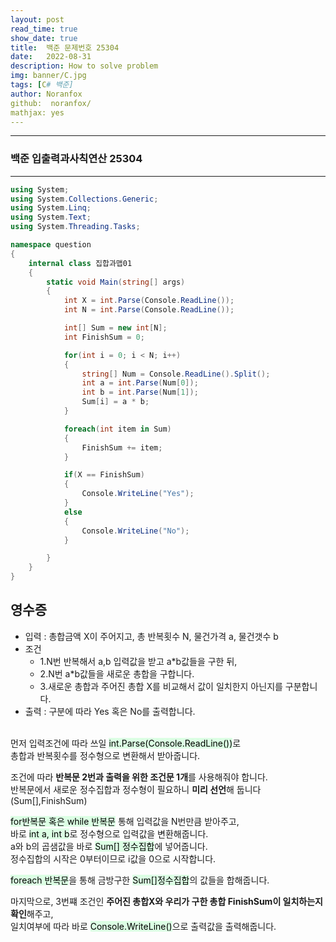 ```yaml
---
layout: post
read_time: true
show_date: true
title:  백준 문제번호 25304
date:   2022-08-31
description: How to solve problem
img: banner/C.jpg
tags: [C# 백준]
author: Noranfox
github:  noranfox/
mathjax: yes
---
```


---
### 백준 입출력과사칙연산 25304
---

```c#
using System;
using System.Collections.Generic;
using System.Linq;
using System.Text;
using System.Threading.Tasks;

namespace question
{
    internal class 집합과맵01
    {
        static void Main(string[] args)
        {
            int X = int.Parse(Console.ReadLine());
            int N = int.Parse(Console.ReadLine());

            int[] Sum = new int[N];
            int FinishSum = 0;

            for(int i = 0; i < N; i++)
            {
                string[] Num = Console.ReadLine().Split();
                int a = int.Parse(Num[0]);
                int b = int.Parse(Num[1]);
                Sum[i] = a * b; 
            }

            foreach(int item in Sum)
            {
                FinishSum += item;
            }

            if(X == FinishSum)
            {
                Console.WriteLine("Yes");
            }
            else
            {
                Console.WriteLine("No");
            }

        }
    }
}
```

## 영수증
  - 입력 : 총합금액 X이 주어지고, 총 반복횟수 N, 물건가격 a, 물건갯수 b
  - 조건
    - 1.N번 반복해서 a,b 입력값을 받고 a*b값들을 구한 뒤, 
    - 2.N번 a*b값들을 새로운 총합을 구합니다.
    - 3.새로운 총합과 주어진 총합 X를 비교해서 값이 일치한지 아닌지를 구분합니다.
  - 출력 : 구분에 따라 Yes 혹은 No를 출력합니다.<br><br>

먼저 입력조건에 따라 쓰일 <mark style='background-color: #dcffe4'>int.Parse(Console.ReadLine())</mark>로   
총합과 반복횟수를 정수형으로 변환해서 받아줍니다.

조건에 따라 **반복문 2번과 출력을 위한 조건문 1개**를 사용해줘야 합니다.<br>
반복문에서 새로운 정수집합과 정수형이 필요하니 **미리 선언**해 둡니다(Sum[],FinishSum)

<mark style='background-color: #dcffe4'>for반복문 혹은 while 반복문</mark> 통해 입력값을 N번만큼 받아주고,<br>
바로 <mark style='background-color: #dcffe4'>int a, int b</mark>로 정수형으로 입력값을 변환해줍니다.<br>
a와 b의 곱샘값을 바로 <mark style='background-color: #dcffe4'>Sum[] 정수집합</mark>에 넣어줍니다.<br>
정수집합의 시작은 0부터이므로 i값을 0으로 시작합니다.

<mark style='background-color: #dcffe4'>foreach 반복문</mark>을 통해 금방구한 <mark style='background-color: #dcffe4'>Sum[]정수집합</mark>의 값들을 합해줍니다.

마지막으로, 3번쨰 조건인 **주어진 총합X와 우리가 구한 총합 FinishSum이 일치하는지 확인**해주고,<br>
일치여부에 따라 바로  <mark style='background-color: #dcffe4'>Console.WriteLine()</mark>으로 출력값을 출력해줍니다.
